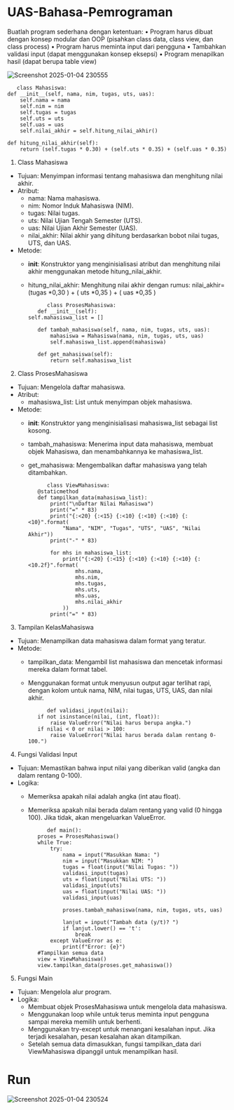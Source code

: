 # UAS-Bahasa-Pemrograman
Buatlah program sederhana dengan ketentuan:
• Program harus dibuat dengan konsep modular dan OOP (pisahkan class data, class view, dan class process)
• Program harus meminta input dari pengguna
• Tambahkan validasi input (dapat menggunakan konsep eksepsi)
• Program menapilkan hasil (dapat berupa table view)

![Screenshot 2025-01-04 230555](https://github.com/user-attachments/assets/6034268d-348b-4a05-a5b6-720e76cfb147)

       class Mahasiswa:
    def __init__(self, nama, nim, tugas, uts, uas):
        self.nama = nama
        self.nim = nim
        self.tugas = tugas
        self.uts = uts
        self.uas = uas
        self.nilai_akhir = self.hitung_nilai_akhir()

    def hitung_nilai_akhir(self):
        return (self.tugas * 0.30) + (self.uts * 0.35) + (self.uas * 0.35)

1. Class Mahasiswa
- Tujuan: Menyimpan informasi tentang mahasiswa dan menghitung nilai akhir.
- Atribut:
  - nama: Nama mahasiswa.
  - nim: Nomor Induk Mahasiswa (NIM).
  - tugas: Nilai tugas.
  - uts: Nilai Ujian Tengah Semester (UTS).
  - uas: Nilai Ujian Akhir Semester (UAS).
  - nilai_akhir: Nilai akhir yang dihitung berdasarkan bobot nilai tugas, UTS, dan UAS.
- Metode:
  - __init__: Konstruktor yang menginisialisasi atribut dan menghitung nilai akhir menggunakan metode hitung_nilai_akhir.
  - hitung_nilai_akhir: Menghitung nilai akhir dengan rumus: nilai_akhir=(tugas *0,30 ) + ( uts *0,35 ) + ( uas *0,35 )

              class ProsesMahasiswa:
           def __init__(self):
        self.mahasiswa_list = []

           def tambah_mahasiswa(self, nama, nim, tugas, uts, uas):
               mahasiswa = Mahasiswa(nama, nim, tugas, uts, uas)
               self.mahasiswa_list.append(mahasiswa)

           def get_mahasiswa(self):
               return self.mahasiswa_list

2. Class ProsesMahasiswa
- Tujuan: Mengelola daftar mahasiswa.
- Atribut:
  - mahasiswa_list: List untuk menyimpan objek mahasiswa.
- Metode:
  - __init__: Konstruktor yang menginisialisasi mahasiswa_list sebagai list kosong.
  - tambah_mahasiswa: Menerima input data mahasiswa, membuat objek Mahasiswa, dan menambahkannya ke mahasiswa_list.
  - get_mahasiswa: Mengembalikan daftar mahasiswa yang telah ditambahkan.

              class ViewMahasiswa:
           @staticmethod
           def tampilkan_data(mahasiswa_list):
               print("\nDaftar Nilai Mahasiswa")
               print("=" * 83)
               print("{:<20} {:<15} {:<10} {:<10} {:<10} {:<10}".format(
                   "Nama", "NIM", "Tugas", "UTS", "UAS", "Nilai Akhir"))
               print("-" * 83)

               for mhs in mahasiswa_list:
                   print("{:<20} {:<15} {:<10} {:<10} {:<10} {:<10.2f}".format(
                       mhs.nama,
                       mhs.nim,
                       mhs.tugas,
                       mhs.uts,
                       mhs.uas,
                       mhs.nilai_akhir
                   ))
               print("=" * 83)

3. Tampilan KelasMahasiswa
- Tujuan: Menampilkan data mahasiswa dalam format yang teratur.
- Metode:
  - tampilkan_data: Mengambil list mahasiswa dan mencetak informasi mereka dalam format tabel.
  - Menggunakan format untuk menyusun output agar terlihat rapi, dengan kolom untuk nama, NIM, nilai tugas, UTS, UAS, dan nilai akhir.

              def validasi_input(nilai):
           if not isinstance(nilai, (int, float)):
               raise ValueError("Nilai harus berupa angka.")
           if nilai < 0 or nilai > 100:
               raise ValueError("Nilai harus berada dalam rentang 0-100.")

4. Fungsi Validasi Input
- Tujuan: Memastikan bahwa input nilai yang diberikan valid (angka dan dalam rentang 0-100).
- Logika:
  - Memeriksa apakah nilai adalah angka (int atau float).
  - Memeriksa apakah nilai berada dalam rentang yang valid (0 hingga 100). Jika tidak, akan mengeluarkan ValueError.

              def main():
           proses = ProsesMahasiswa()
           while True:
               try:
                   nama = input("Masukkan Nama: ")
                   nim = input("Masukkan NIM: ")
                   tugas = float(input("Nilai Tugas: "))
                   validasi_input(tugas)
                   uts = float(input("Nilai UTS: "))
                   validasi_input(uts)
                   uas = float(input("Nilai UAS: "))
                   validasi_input(uas)

                   proses.tambah_mahasiswa(nama, nim, tugas, uts, uas)

                   lanjut = input("Tambah data (y/t)? ")
                   if lanjut.lower() == 't':
                       break
               except ValueError as e:
                   print(f"Error: {e}")
           #Tampilkan semua data
           view = ViewMahasiswa()
           view.tampilkan_data(proses.get_mahasiswa())

5. Fungsi Main
- Tujuan: Mengelola alur program.
- Logika:
  - Membuat objek ProsesMahasiswa untuk mengelola data mahasiswa.
  - Menggunakan loop while untuk terus meminta input pengguna sampai mereka memilih untuk berhenti.
  - Menggunakan try-except untuk menangani kesalahan input. Jika terjadi kesalahan, pesan kesalahan akan ditampilkan.
  - Setelah semua data dimasukkan, fungsi tampilkan_data dari ViewMahasiswa dipanggil untuk menampilkan hasil.

# Run
![Screenshot 2025-01-04 230524](https://github.com/user-attachments/assets/981316cc-c428-4831-9469-2d393b2adfd4)
